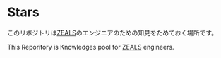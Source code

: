 # Stars

このリポジトリは[ZEALS](https://zeals.co.jp/)のエンジニアのための知見をためておく場所です。

This Reporitory is Knowledges pool for [ZEALS](https://zeals.co.jp/) engineers.
